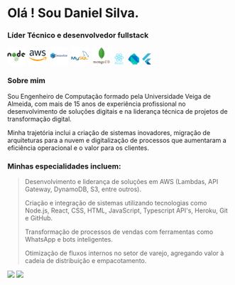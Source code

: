 # Olá ! Sou Daniel Silva.
<h3>Líder Técnico e desenvolvedor fullstack</h3>

<div display="flex" flex-direction="row" border="1px solid black">
  <img src="https://github.com/devicons/devicon/blob/master/icons/nodejs/nodejs-original-wordmark.svg" title="Node.Js" alt="Nodejs" width="40" height="40"/>&nbsp;
  <img src="https://github.com/devicons/devicon/blob/master/icons/amazonwebservices/amazonwebservices-original-wordmark.svg" title="Aws" alt="Aws" width="40" height="40"/>&nbsp;
  <img src="https://github.com/devicons/devicon/blob/master/icons/sequelize/sequelize-original-wordmark.svg" title="Sequelize" alt="Sequelize" width="40" height="40"/>&nbsp;
  <img src="https://github.com/devicons/devicon/blob/master/icons/mysql/mysql-original-wordmark.svg" title="Mysql" alt="Mysql" width="40" height="40"/>&nbsp;
  <img src="https://github.com/devicons/devicon/blob/master/icons/mongodb/mongodb-original-wordmark.svg" title="Mongo" alt="Mongo" width="40" height="40"/>&nbsp;
  <img src="https://github.com/devicons/devicon/blob/master/icons/react/react-original-wordmark.svg" title="React" alt="React" width="25" height="25"/>&nbsp;
  <img src="https://github.com/devicons/devicon/blob/master/icons/dart/dart-original.svg" title="Dart" alt="Dart" width="25" height="25"/>
  <img src="https://github.com/devicons/devicon/blob/master/icons/flutter/flutter-original.svg" title="Flutter" alt="Flutter" width="25" height="25"/>
</div>

### Sobre mim
Sou Engenheiro de Computação formado pela Universidade Veiga de Almeida, com mais de 15 anos de experiência profissional no desenvolvimento de soluções digitais e na liderança técnica de projetos de transformação digital. 

Minha trajetória inclui a criação de sistemas inovadores, migração de arquiteturas para a nuvem e digitalização de processos que aumentaram a eficiência operacional e o valor para os clientes.

### Minhas especialidades incluem:

> Desenvolvimento e liderança de soluções em AWS (Lambdas, API Gateway, DynamoDB, S3, entre outros).
> 
> Criação e integração de sistemas utilizando tecnologias como Node.js, React, CSS, HTML, JavaScript, Typescript API's, Heroku, Git e GitHub.
>
> Transformação de processos de vendas com ferramentas como WhatsApp e bots inteligentes.
>
> Otimização de fluxos internos no setor de varejo, agregando valor à cadeia de distribuição e empacotamento.

<!--<div align = "left">
  <img height = "200em" src="https://github-readme-streak-stats.herokuapp.com/?user=dte005&theme=dracula&hide_border=true"/>
</div>-->
<div align = "left">
  <img height = "200em" src="https://github-readme-stats.vercel.app/api/top-langs/?username=dte005&theme=gruvbox&show_icons=true&hide_border=true&layout=donut&exclude_repo=rails-simple-airbnb,findi,rails-mister-cocktail,gargaleria,fullstack-challenges,rails-task-manager&langs_count=8"> 
  <img height = "200em" src="https://github-readme-stats.vercel.app/api?username=dte005&show_icons=true&show_icons=true&theme=bear&count_private=true" />
</div>

